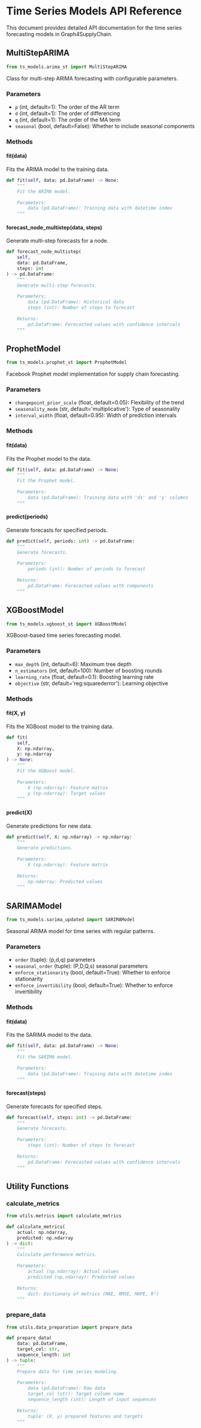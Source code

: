# Time Series Models API Reference

This document provides detailed API documentation for the time series forecasting models in Graph4SupplyChain.

## MultiStepARIMA

```python
from ts_models.arima_st import MultiStepARIMA
```

Class for multi-step ARIMA forecasting with configurable parameters.

### Parameters

- `p` (int, default=1): The order of the AR term
- `d` (int, default=1): The order of differencing
- `q` (int, default=1): The order of the MA term
- `seasonal` (bool, default=False): Whether to include seasonal components

### Methods

#### fit(data)
Fits the ARIMA model to the training data.

```python
def fit(self, data: pd.DataFrame) -> None:
    """
    Fit the ARIMA model.
    
    Parameters:
        data (pd.DataFrame): Training data with datetime index
    """
```

#### forecast_node_multistep(data, steps)
Generate multi-step forecasts for a node.

```python
def forecast_node_multistep(
    self,
    data: pd.DataFrame,
    steps: int
) -> pd.DataFrame:
    """
    Generate multi-step forecasts.
    
    Parameters:
        data (pd.DataFrame): Historical data
        steps (int): Number of steps to forecast
        
    Returns:
        pd.DataFrame: Forecasted values with confidence intervals
    """
```

## ProphetModel

```python
from ts_models.prophet_st import ProphetModel
```

Facebook Prophet model implementation for supply chain forecasting.

### Parameters

- `changepoint_prior_scale` (float, default=0.05): Flexibility of the trend
- `seasonality_mode` (str, default='multiplicative'): Type of seasonality
- `interval_width` (float, default=0.95): Width of prediction intervals

### Methods

#### fit(data)
Fits the Prophet model to the data.

```python
def fit(self, data: pd.DataFrame) -> None:
    """
    Fit the Prophet model.
    
    Parameters:
        data (pd.DataFrame): Training data with 'ds' and 'y' columns
    """
```

#### predict(periods)
Generate forecasts for specified periods.

```python
def predict(self, periods: int) -> pd.DataFrame:
    """
    Generate forecasts.
    
    Parameters:
        periods (int): Number of periods to forecast
        
    Returns:
        pd.DataFrame: Forecasted values with components
    """
```

## XGBoostModel

```python
from ts_models.xgboost_st import XGBoostModel
```

XGBoost-based time series forecasting model.

### Parameters

- `max_depth` (int, default=6): Maximum tree depth
- `n_estimators` (int, default=100): Number of boosting rounds
- `learning_rate` (float, default=0.1): Boosting learning rate
- `objective` (str, default='reg:squarederror'): Learning objective

### Methods

#### fit(X, y)
Fits the XGBoost model to the training data.

```python
def fit(
    self,
    X: np.ndarray,
    y: np.ndarray
) -> None:
    """
    Fit the XGBoost model.
    
    Parameters:
        X (np.ndarray): Feature matrix
        y (np.ndarray): Target values
    """
```

#### predict(X)
Generate predictions for new data.

```python
def predict(self, X: np.ndarray) -> np.ndarray:
    """
    Generate predictions.
    
    Parameters:
        X (np.ndarray): Feature matrix
        
    Returns:
        np.ndarray: Predicted values
    """
```

## SARIMAModel

```python
from ts_models.sarima_updated import SARIMAModel
```

Seasonal ARIMA model for time series with regular patterns.

### Parameters

- `order` (tuple): (p,d,q) parameters
- `seasonal_order` (tuple): (P,D,Q,s) seasonal parameters
- `enforce_stationarity` (bool, default=True): Whether to enforce stationarity
- `enforce_invertibility` (bool, default=True): Whether to enforce invertibility

### Methods

#### fit(data)
Fits the SARIMA model to the data.

```python
def fit(self, data: pd.DataFrame) -> None:
    """
    Fit the SARIMA model.
    
    Parameters:
        data (pd.DataFrame): Training data with datetime index
    """
```

#### forecast(steps)
Generate forecasts for specified steps.

```python
def forecast(self, steps: int) -> pd.DataFrame:
    """
    Generate forecasts.
    
    Parameters:
        steps (int): Number of steps to forecast
        
    Returns:
        pd.DataFrame: Forecasted values with confidence intervals
    """
```

## Utility Functions

### calculate_metrics
```python
from utils.metrics import calculate_metrics

def calculate_metrics(
    actual: np.ndarray,
    predicted: np.ndarray
) -> dict:
    """
    Calculate performance metrics.
    
    Parameters:
        actual (np.ndarray): Actual values
        predicted (np.ndarray): Predicted values
        
    Returns:
        dict: Dictionary of metrics (MAE, RMSE, MAPE, R²)
    """
```

### prepare_data
```python
from utils.data_preparation import prepare_data

def prepare_data(
    data: pd.DataFrame,
    target_col: str,
    sequence_length: int
) -> tuple:
    """
    Prepare data for time series modeling.
    
    Parameters:
        data (pd.DataFrame): Raw data
        target_col (str): Target column name
        sequence_length (int): Length of input sequences
        
    Returns:
        tuple: (X, y) prepared features and targets
    """
```
